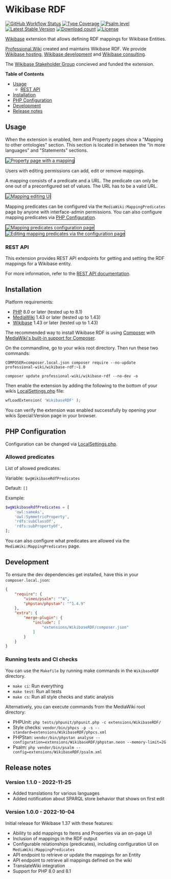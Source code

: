 # Wikibase RDF

[![GitHub Workflow Status](https://img.shields.io/github/actions/workflow/status/ProfessionalWiki/WikibaseRDF/ci.yml?branch=master)](https://github.com/ProfessionalWiki/WikibaseRDF/actions?query=workflow%3ACI)
[![Type Coverage](https://shepherd.dev/github/ProfessionalWiki/WikibaseRDF/coverage.svg)](https://shepherd.dev/github/ProfessionalWiki/WikibaseRDF)
[![Psalm level](https://shepherd.dev/github/ProfessionalWiki/WikibaseRDF/level.svg)](psalm.xml)
[![Latest Stable Version](https://poser.pugx.org/professional-wiki/wikibase-rdf/v/stable)](https://packagist.org/packages/professional-wiki/wikibase-rdf)
[![Download count](https://poser.pugx.org/professional-wiki/wikibase-rdf/downloads)](https://packagist.org/packages/professional-wiki/wikibase-rdf)
[![License](https://img.shields.io/packagist/l/professional-wiki/wikibase-rdf)](LICENSE)

[Wikibase] extension that allows defining RDF mappings for Wikibase Entities.

[Professional.Wiki] created and maintains Wikibase RDF. We provide [Wikibase hosting], [Wikibase development] and [Wikibase consulting].

The [Wikibase Stakeholder Group] concieved and funded the extension.

**Table of Contents**

- [Usage](#usage)
  * [REST API](#rest-api)
- [Installation](#installation)
- [PHP Configuration](#php-configuration)
- [Development](#development)
- [Release notes](#release-notes)

## Usage

When the extension is enabled, Item and Property pages show a "Mapping to other ontologies" section.
This section is located in between the "In more languages" and "Statements" sections.

<img src="https://user-images.githubusercontent.com/146040/193851219-dc30080a-7cbb-4c1a-9800-e7c7d98ef644.png" style="border: 1px solid black" alt="Property page with a mapping">

Users with editing permissions can add, edit or remove mappings.

A mapping consists of a predicate and a URL. The predicate can only be one out of a preconfigured set of values. The URL has to be a valid URL.

<img src="https://user-images.githubusercontent.com/146040/193851211-b4031ca1-4cc9-47ab-9160-658f4a38d979.png" style="border: 1px solid black" alt="Mapping editing UI">

Mapping predicates can be configured via the `MediaWiki:MappingPredicates` page by anyone with interface-admin permissions.
You can also configure mapping predicates via [PHP Configuration](#php-configuration).

<img src="https://user-images.githubusercontent.com/146040/193851215-86b8ad05-0c1a-431c-ad4b-5750997fd642.png" style="border: 1px solid black" alt="Mapping predicates configuration page">

<img src="https://user-images.githubusercontent.com/146040/193854181-af8b85f2-1444-4882-a0af-d8123331f30c.png" style="border: 1px solid black" alt="Editing mapping predicates via the configuration page">

### REST API

This extension provides REST API endpoints for getting and setting the RDF mappings for a Wikibase entity.

For more information, refer to the [REST API documentation](docs/rest.md).

## Installation

Platform requirements:

* [PHP] 8.0 or later (tested up to 8.1)
* [MediaWiki] 1.43 or later (tested up to 1.43)
* [Wikibase] 1.43 or later (tested up to 1.43)

The recommended way to install Wikibase RDF is using [Composer] with
[MediaWiki's built-in support for Composer][Composer install].

On the commandline, go to your wikis root directory. Then run these two commands:

```shell script
COMPOSER=composer.local.json composer require --no-update professional-wiki/wikibase-rdf:~1.0
```
```shell script
composer update professional-wiki/wikibase-rdf --no-dev -o
```

Then enable the extension by adding the following to the bottom of your wikis [LocalSettings.php] file:

```php
wfLoadExtension( 'WikibaseRDF' );
```

You can verify the extension was enabled successfully by opening your wikis Special:Version page in your browser.

## PHP Configuration

Configuration can be changed via [LocalSettings.php].

### Allowed predicates

List of allowed predicates.

Variable: `$wgWikibaseRdfPredicates`

Default: `[]`

Example:

```php
$wgWikibaseRdfPredicates = [
	'owl:sameAs',
	'owl:SymmetricProperty',
	'rdfs:subClassOf',
	'rdfs:subPropertyOf',
];
```

You can also configure what predicates are allowed via the `MediaWiki:MappingPredicates` page.

## Development

To ensure the dev dependencies get installed, have this in your `composer.local.json`:

```json
{
	"require": {
		"vimeo/psalm": "^4",
		"phpstan/phpstan": "^1.4.9"
	},
	"extra": {
		"merge-plugin": {
			"include": [
				"extensions/WikibaseRDF/composer.json"
			]
		}
	}
}
```

### Running tests and CI checks

You can use the `Makefile` by running make commands in the `WikibaseRDF` directory.

* `make ci`: Run everything
* `make test`: Run all tests
* `make cs`: Run all style checks and static analysis

Alternatively, you can execute commands from the MediaWiki root directory:

* PHPUnit: `php tests/phpunit/phpunit.php -c extensions/WikibaseRDF/`
* Style checks: `vendor/bin/phpcs -p -s --standard=extensions/WikibaseRDF/phpcs.xml`
* PHPStan: `vendor/bin/phpstan analyse --configuration=extensions/WikibaseRDF/phpstan.neon --memory-limit=2G`
* Psalm: `php vendor/bin/psalm --config=extensions/WikibaseRDF/psalm.xml`

## Release notes

### Version 1.1.0 - 2022-11-25

* Added translations for various languages
* Added notification about SPARQL store behavior that shows on first edit

### Version 1.0.0 - 2022-10-04

Initial release for Wikibase 1.37 with these features:

* Ability to add mappings to Items and Properties via an on-page UI
* Inclusion of mappings in the RDF output
* Configurable relationships (predicates), including configuration UI on `MediaWiki:MappingPredicates`
* API endpoint to retrieve or update the mappings for an Entity
* API endpoint to retrieve all mappings defined on the wiki
* TranslateWiki integration
* Support for PHP 8.0 and 8.1

[Professional.Wiki]: https://professional.wiki
[Wikibase]: https://wikibase.consulting/what-is-wikibase/
[Wikibase hosting]: https://professional.wiki/en/hosting/wikibase
[Wikibase development]: https://professional.wiki/en/wikibase-software-development
[Wikibase consulting]: https://wikibase.consulting/
[MediaWiki]: https://www.mediawiki.org
[PHP]: https://www.php.net
[Composer]: https://getcomposer.org
[Composer install]: https://professional.wiki/en/articles/installing-mediawiki-extensions-with-composer
[LocalSettings.php]: https://www.pro.wiki/help/mediawiki-localsettings-php-guide
[Wikibase Stakeholder Group]:https://wbstakeholder.group/
